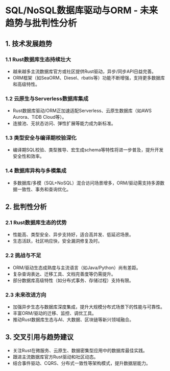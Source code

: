 # SQL/NoSQL数据库驱动与ORM - 未来趋势与批判性分析

## 1. 技术发展趋势

### 1.1 Rust数据库生态持续壮大

- 越来越多主流数据库官方或社区提供Rust驱动，异步/同步API日益完善。
- ORM框架（如SeaORM、Diesel、rbatis等）功能不断增强，支持更多数据库和高级特性。

### 1.2 云原生与Serverless数据库集成

- Rust数据库驱动/ORM正加速适配Serverless、云原生数据库（如AWS Aurora、TiDB Cloud等）。
- 连接池、无状态访问、弹性扩展等能力成为新标准。

### 1.3 类型安全与编译期校验深化

- 编译期SQL校验、类型推导、宏生成schema等特性将进一步普及，提升开发安全性和效率。

### 1.4 数据库异构与多模集成

- 多数据库/多模（SQL+NoSQL）混合访问场景增多，ORM/驱动需支持多源数据一致性、事务和查询优化。

## 2. 批判性分析

### 2.1 Rust数据库生态的优势

- 性能高、类型安全、异步支持好，适合高并发、低延迟场景。
- 生态活跃，社区响应快，安全漏洞修复及时。

### 2.2 挑战与不足

- ORM/驱动生态成熟度与主流语言（如Java/Python）尚有差距。
- 复杂查询表达、迁移工具、文档完善度等仍需提升。
- 部分数据库高级特性（如分布式事务、存储过程）支持有限。

### 2.3 未来改进方向

- 加强异步生态与数据库深度集成，提升大规模分布式场景下的性能与可靠性。
- 丰富ORM/驱动的迁移、监控、调优工具。
- 推动Rust数据库生态与AI、大数据、区块链等新兴领域融合。

## 3. 交叉引用与趋势建议

- 关注Rust在微服务、云原生、数据密集型应用中的数据库最佳实践。
- 跟进主流数据库官方Rust驱动和社区动态。
- 结合事件驱动、CQRS、分布式一致性等架构模式，提升数据层能力。
